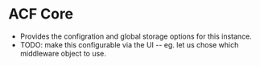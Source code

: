 # ACF Core
- Provides the configration and global storage options for this instance.
- TODO: make this configurable via the UI
-- eg. let us chose which middleware object to use.
